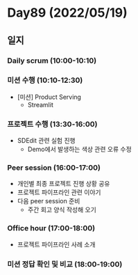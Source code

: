 # Day89 (2022/05/19)

## 일지

### Daily scrum (10:00-10:10)

### 미션 수행 (10:10-12:30)

  * [미션] Product Serving
    * Streamlit

### 프로젝트 수행 (13:30-16:00)

  * SDEdit 관련 실험 진행
    * Demo에서 발생하는 색상 관련 오류 수정

### Peer session (16:00-17:00)

  * 개인별 최종 프로젝트 진행 상황 공유
  * 프로젝트 파이프라인 관련 이야기
  * 다음 peer session 준비
    * 주간 회고 양식 작성해 오기

### Office hour (17:00-18:00)

  * 프로젝트 파이프라인 사례 소개

### 미션 정답 확인 및 비교 (18:00-19:00)
